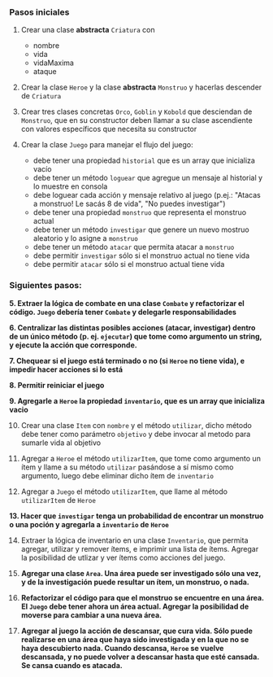 ### Pasos iniciales

1. Crear una clase **abstracta** `Criatura` con
    - nombre
    - vida
    - vidaMaxima
    - ataque
2. Crear la clase `Heroe` y la clase **abstracta** `Monstruo` y hacerlas descender de `Criatura`

3. Crear tres clases concretas `Orco`, `Goblin` y `Kobold` que desciendan de `Monstruo`, que en su constructor deben llamar a su clase ascendiente con valores específicos que necesita su constructor

4. Crear la clase `Juego` para manejar el flujo del juego:
    - debe tener una propiedad `historial` que es un array que inicializa vacío
    - debe tener un método `loguear` que agregue un mensaje al historial y lo muestre en consola
    - debe loguear cada acción y mensaje relativo al juego (p.ej.: "Atacas a monstruo! Le sacás 8 de vida", "No puedes investigar")
    - debe tener una propiedad `monstruo` que representa el monstruo actual
    - debe tener un método `investigar` que genere un nuevo mostruo aleatorio y lo asigne a `monstruo`
    - debe tener un método `atacar` que permita atacar a `monstruo`
    - debe permitir `investigar` sólo si el monstruo actual no tiene vida
    - debe permitir `atacar` sólo si el monstruo actual tiene vida


### Siguientes pasos:

**5. Extraer la lógica de combate en una clase `Combate` y refactorizar el código. `Juego` debería tener `Combate` y delegarle responsabilidades**

**6. Centralizar las distintas posibles acciones (atacar, investigar) dentro de un único método (p. ej. `ejecutar`) que tome como argumento un string, y ejecute la acción que corresponde.**

**7. Chequear si el juego está terminado o no (si `Heroe` no tiene vida), e impedir hacer acciones si lo está**

**8. Permitir reiniciar el juego**

**9. Agregarle a `Heroe` la propiedad `inventario`, que es un array que inicializa vacio**

10. Crear una clase `Item` con `nombre` y el método `utilizar`, dicho método debe tener como parámetro `objetivo` y debe invocar al metodo para sumarle vida al objetivo

11. Agregar a `Heroe` el método `utilizarItem`, que tome como argumento un ítem y llame a su método `utilizar` pasándose a sí mismo como argumento, luego debe eliminar dicho ítem de `inventario`

12. Agregar a `Juego` el método `utilizarItem`, que llame al método `utilizarItem` de `Heroe`

**13. Hacer que `investigar` tenga un probabilidad de encontrar un monstruo o una poción y agregarla a `inventario` de `Heroe`**

14. Extraer la lógica de inventario en una clase `Inventario`, que permita agregar, utilizar y remover ítems, e imprimir una lista de ítems. Agregar la posibilidad de utlizar y ver ítems como acciones del juego.

15. **Agregar una clase `Area`. Una área puede ser investigado sólo una vez, y de la investigación puede resultar un ítem, un monstruo, o nada.**

16. **Refactorizar el código para que el monstruo se encuentre en una área. El `Juego` debe tener ahora un área actual. Agregar la posibilidad de moverse para cambiar a una nueva área.**

17. **Agregar al juego la acción de descansar, que cura vida. Sólo puede realizarse en una área que haya sido investigada y en la que no se haya descubierto nada. Cuando descansa, `Heroe` se vuelve descansada, y no puede volver a descansar hasta que esté cansada. Se cansa cuando es atacada.**